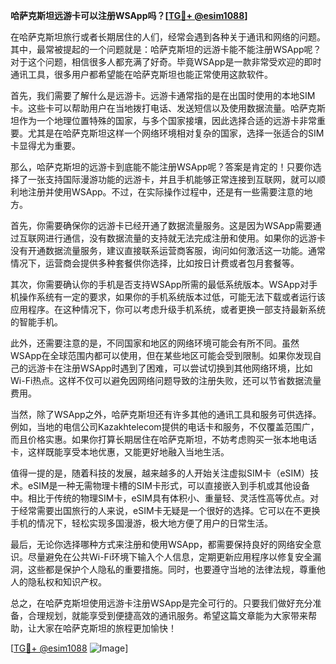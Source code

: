 **哈萨克斯坦远游卡可以注册WSApp吗？[[TG💪+ @esim1088](https://t.me/s/esim1088)]**

在哈萨克斯坦旅行或者长期居住的人们，经常会遇到各种关于通讯和网络的问题。其中，最常被提起的一个问题就是：哈萨克斯坦的远游卡能不能注册WSApp呢？对于这个问题，相信很多人都充满了好奇。毕竟WSApp是一款非常受欢迎的即时通讯工具，很多用户都希望能在哈萨克斯坦也能正常使用这款软件。

首先，我们需要了解什么是远游卡。远游卡通常指的是在出国时使用的本地SIM卡。这些卡可以帮助用户在当地拨打电话、发送短信以及使用数据流量。哈萨克斯坦作为一个地理位置特殊的国家，与多个国家接壤，因此选择合适的远游卡非常重要。尤其是在哈萨克斯坦这样一个网络环境相对复杂的国家，选择一张适合的SIM卡显得尤为重要。

那么，哈萨克斯坦的远游卡到底能不能注册WSApp呢？答案是肯定的！只要你选择了一张支持国际漫游功能的远游卡，并且手机能够正常连接到互联网，就可以顺利地注册并使用WSApp。不过，在实际操作过程中，还是有一些需要注意的地方。

首先，你需要确保你的远游卡已经开通了数据流量服务。这是因为WSApp需要通过互联网进行通信，没有数据流量的支持就无法完成注册和使用。如果你的远游卡没有开通数据流量服务，建议直接联系运营商客服，询问如何激活这一功能。通常情况下，运营商会提供多种套餐供你选择，比如按日计费或者包月套餐等。

其次，你需要确认你的手机是否支持WSApp所需的最低系统版本。WSApp对手机操作系统有一定的要求，如果你的手机系统版本过低，可能无法下载或者运行该应用程序。在这种情况下，你可以考虑升级手机系统，或者更换一部支持最新系统的智能手机。

此外，还需要注意的是，不同国家和地区的网络环境可能会有所不同。虽然WSApp在全球范围内都可以使用，但在某些地区可能会受到限制。如果你发现自己的远游卡在注册WSApp时遇到了困难，可以尝试切换到其他网络环境，比如Wi-Fi热点。这样不仅可以避免因网络问题导致的注册失败，还可以节省数据流量费用。

当然，除了WSApp之外，哈萨克斯坦还有许多其他的通讯工具和服务可供选择。例如，当地的电信公司Kazakhtelecom提供的电话卡和服务，不仅覆盖范围广，而且价格实惠。如果你打算长期居住在哈萨克斯坦，不妨考虑购买一张本地电话卡，这样既能享受本地优惠，又能更好地融入当地生活。

值得一提的是，随着科技的发展，越来越多的人开始关注虚拟SIM卡（eSIM）技术。eSIM是一种无需物理卡槽的SIM卡形式，可以直接嵌入到手机或其他设备中。相比于传统的物理SIM卡，eSIM具有体积小、重量轻、灵活性高等优点。对于经常需要出国旅行的人来说，eSIM卡无疑是一个很好的选择。它可以在不更换手机的情况下，轻松实现多国漫游，极大地方便了用户的日常生活。

最后，无论你选择哪种方式来注册和使用WSApp，都需要保持良好的网络安全意识。尽量避免在公共Wi-Fi环境下输入个人信息，定期更新应用程序以修复安全漏洞，这些都是保护个人隐私的重要措施。同时，也要遵守当地的法律法规，尊重他人的隐私权和知识产权。

总之，在哈萨克斯坦使用远游卡注册WSApp是完全可行的。只要我们做好充分准备，合理规划，就能享受到便捷高效的通讯服务。希望这篇文章能为大家带来帮助，让大家在哈萨克斯坦的旅程更加愉快！

[[TG💪+ @esim1088](https://t.me/s/esim1088) ![Image](https://i.postimg.cc/4NQfJmqS/Snipaste-2025-05-13-00-14-12.png)]